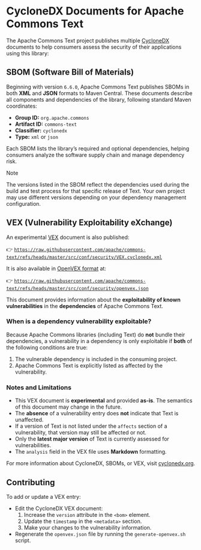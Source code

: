 <!--
  ~ Licensed to the Apache Software Foundation (ASF) under one or more
  ~ contributor license agreements.  See the NOTICE file distributed with
  ~ this work for additional information regarding copyright ownership.
  ~ The ASF licenses this file to you under the Apache License, Version 2.0
  ~ (the "License"); you may not use this file except in compliance with
  ~ the License.  You may obtain a copy of the License at
  ~
  ~      http://www.apache.org/licenses/LICENSE-2.0
  ~
  ~ Unless required by applicable law or agreed to in writing, software
  ~ distributed under the License is distributed on an "AS IS" BASIS,
  ~ WITHOUT WARRANTIES OR CONDITIONS OF ANY KIND, either express or implied.
  ~ See the License for the specific language governing permissions and
  ~ limitations under the License.
  -->

# CycloneDX Documents for Apache Commons Text

The Apache Commons Text project publishes multiple [CycloneDX](https://cyclonedx.org/) documents to help consumers assess the security of their applications using this library:

## SBOM (Software Bill of Materials)

Beginning with version `6.6.0`, Apache Commons Text publishes SBOMs in both **XML** and **JSON** formats to Maven Central. These documents describe all components and dependencies of the library, following standard Maven coordinates:

* **Group ID:** `org.apache.commons`
* **Artifact ID:** `commons-text`
* **Classifier:** `cyclonedx`
* **Type:** `xml` or `json`

Each SBOM lists the library’s required and optional dependencies, helping consumers analyze the software supply chain and manage dependency risk.

> [!NOTE]
> The versions listed in the SBOM reflect the dependencies used during the build and test process for that specific release of Text.
> Your own project may use different versions depending on your dependency management configuration.

## VEX (Vulnerability Exploitability eXchange)

An experimental [VEX](https://cyclonedx.org/capabilities/vex/) document is also published:

👉 [`https://raw.githubusercontent.com/apache/commons-text/refs/heads/master/src/conf/security/VEX.cyclonedx.xml`](VEX.cyclonedx.xml)

It is also available in [OpenVEX format](https://github.com/openvex/spec) at:

👉 [`https://raw.githubusercontent.com/apache/commons-text/refs/heads/master/src/conf/security/openvex.json`](openvex.json)

This document provides information about the **exploitability of known vulnerabilities** in the **dependencies** of Apache Commons Text.

### When is a dependency vulnerability exploitable?

Because Apache Commons libraries (including Text) do **not** bundle their dependencies, a vulnerability in a dependency is only exploitable if **both** of the following conditions are true:

1. The vulnerable dependency is included in the consuming project.
2. Apache Commons Text is explicitly listed as affected by the vulnerability.

### Notes and Limitations

* This VEX document is **experimental** and provided **as-is**.
  The semantics of this document may change in the future.
* The **absence** of a vulnerability entry does **not** indicate that Text is unaffected.
* If a version of Text is not listed under the `affects` section of a vulnerability, that version may still be affected or not.
* Only the **latest major version** of Text is currently assessed for vulnerabilities.
* The `analysis` field in the VEX file uses **Markdown** formatting.

For more information about CycloneDX, SBOMs, or VEX, visit [cyclonedx.org](https://cyclonedx.org/).

## Contributing

To add or update a VEX entry:

* Edit the CycloneDX VEX document:
  1. Increase the `version` attribute in the `<bom>` element.
  2. Update the `timestamp` in the `<metadata>` section.
  3. Make your changes to the vulnerability information.
* Regenerate the `openvex.json` file by running the `generate-openvex.sh` script.